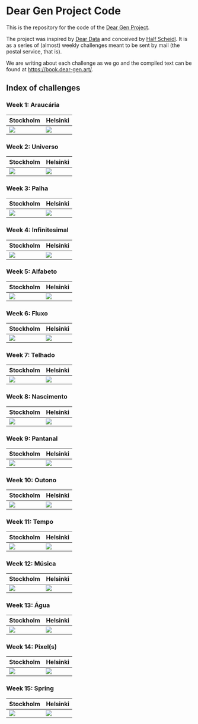 # Dear Gen Project Code

This is the repository for the code of the [Dear Gen Project](https://github.com/regisfrias/dear-gen-book).

The project was inspired by [Dear Data](http://www.dear-data.com/) and conceived by [Half Scheidl](https://github.com/haschdl). It is as a series of (almost) weekly challenges meant to be sent by mail (the postal service, that is).

We are writing about each challenge as we go and the compiled text can be found at https://book.dear-gen.art/.

## Index of challenges


### Week 1: Araucária

| Stockholm                                                                	| Helsinki                                                 	|
|--------------------------------------------------------------------------	|----------------------------------------------------------	|
| [![](img/01-stockholm-s.jpg)](stockholm/Week-01-Araucaria/)     	| [![](img/01-helsinki-s.jpg)](helsinki/Week-01/) 	|


### Week 2: Universo


| Stockholm                                                                	| Helsinki                                                 	|
|--------------------------------------------------------------------------	|----------------------------------------------------------	|
| [![](img/02-stockholm-s.jpg)](stockholm/Week-01-Araucaria/)     	| [![](img/02-helsinki-s.jpg)](helsinki/Week-01/) 	|

### Week 3: Palha


| Stockholm                                                                	| Helsinki                                                 	|
|--------------------------------------------------------------------------	|----------------------------------------------------------	|
| [![](img/03-stockholm-s.jpg)](stockholm/Week-01-Araucaria/)     	| [![](img/03-helsinki-s.jpg)](helsinki/Week-01/) 	|


### Week 4: Infinitesimal

| Stockholm                                                                	| Helsinki                                                 	|
|--------------------------------------------------------------------------	|----------------------------------------------------------	|
| [![](img/04-stockholm-s.jpg)](stockholm/Week-01-Araucaria/)     	| [![](img/04-helsinki-s.jpg)](helsinki/Week-01/) 	|

### Week 5: Alfabeto

| Stockholm                                                                	| Helsinki                                                 	|
|--------------------------------------------------------------------------	|----------------------------------------------------------	|
| [![](img/05-stockholm-s.jpg)](stockholm/Week-01-Araucaria/)     	| [![](img/05-helsinki-s.jpg)](helsinki/Week-01/) 	|

### Week 6: Fluxo

| Stockholm                                                                	| Helsinki                                                 	|
|--------------------------------------------------------------------------	|----------------------------------------------------------	|
| [![](img/06-stockholm-s.jpg)](stockholm/Week-01-Araucaria/)     	| [![](img/06-helsinki-s.jpg)](helsinki/Week-01/) 	|

### Week 7: Telhado

| Stockholm                                                                	| Helsinki                                                 	|
|--------------------------------------------------------------------------	|----------------------------------------------------------	|
| [![](img/07-stockholm-s.jpg)](stockholm/Week-01-Araucaria/)     	| [![](img/07-helsinki-s.jpg)](helsinki/Week-01/) 	|

### Week 8: Nascimento

| Stockholm                                                                	| Helsinki                                                 	|
|--------------------------------------------------------------------------	|----------------------------------------------------------	|
| [![](img/08-stockholm-s.jpg)](stockholm/Week-01-Araucaria/)     	| [![](img/08-helsinki-s.jpg)](helsinki/Week-01/) 	|



### Week 9: Pantanal

| Stockholm                                                                	| Helsinki                                                 	|
|--------------------------------------------------------------------------	|----------------------------------------------------------	|
| [![](img/09-stockholm-s.jpg)](stockholm/Week-01-Araucaria/)     	| [![](img/09-helsinki-s.jpg)](helsinki/Week-01/) 	|

### Week 10: Outono

| Stockholm                                                                	| Helsinki                                                 	|
|--------------------------------------------------------------------------	|----------------------------------------------------------	|
| [![](img/10-stockholm-s.jpg)](stockholm/Week-01-Araucaria/)     	| [![](img/10-helsinki-s.jpg)](helsinki/Week-10/) 	|

### Week 11: Tempo

| Stockholm                                                                	| Helsinki                                                 	|
|--------------------------------------------------------------------------	|----------------------------------------------------------	|
| [![](img/11-stockholm-s.jpg)](stockholm/Week-01-Araucaria/)     	| [![](img/11-helsinki-s.jpg)](helsinki/Week-11/) 	|

### Week 12: Música

| Stockholm                                                                	| Helsinki                                                 	|
|--------------------------------------------------------------------------	|----------------------------------------------------------	|
| [![](img/12-stockholm-s.jpg)](stockholm/Week-12-Musica/)     	| [![](img/12-helsinki-s.jpg)](helsinki/Week-12/) 	|

### Week 13: Água

| Stockholm                                                                	| Helsinki                                                 	|
|--------------------------------------------------------------------------	|----------------------------------------------------------	|
| [![](img/13-stockholm-s.png)](stockholm/Week-13-Water/)     	| [![](img/13-helsinki-s.jpg)](helsinki/Week-13/) 	|

### Week 14: Pixel(s)

| Stockholm                                                                	| Helsinki                                                 	|
|--------------------------------------------------------------------------	|----------------------------------------------------------	|
| [![](img/14-stockholm-s.jpg)](stockholm/Week-14-Pixel/)     	| [![](img/14-helsinki-s.jpg)](helsinki/Week-14/) 	|

### Week 15: Spring

| Stockholm                                                                	| Helsinki                                                 	|
|--------------------------------------------------------------------------	|----------------------------------------------------------	|
| [![](img/15-stockholm-s.jpg)](stockholm/Week-15-Spring/)               	| [![](img/14-helsinki-s.jpg)](helsinki/Week-14/) 	|

